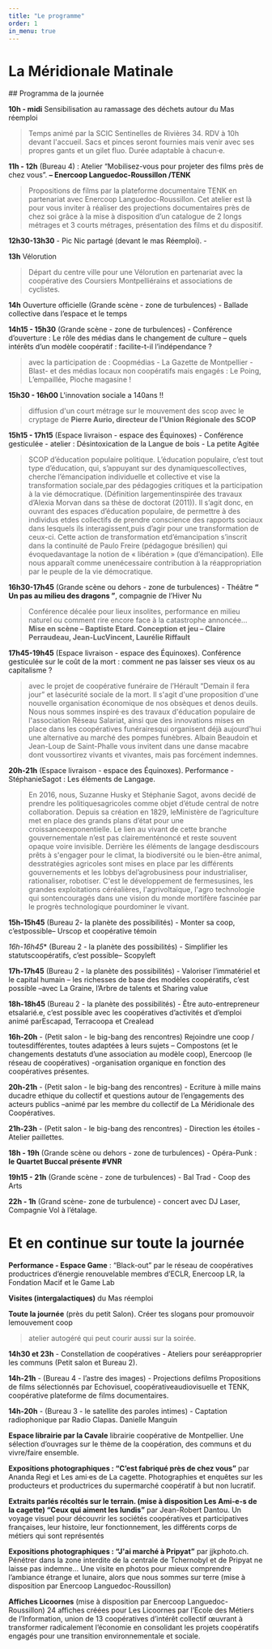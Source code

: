 ```yaml
---
title: "Le programme"
order: 1
in_menu: true
---
```

# La Méridionale Matinale

## Programma de la journée

**10h - midi** Sensibilisation au ramassage des déchets autour du Mas réemploi 
> Temps animé par la SCIC Sentinelles de Rivières 34. 
> RDV à 10h devant l'accueil. Sacs et pinces seront fournies mais venir avec ses propres gants et un gilet fluo. Durée adaptable à chacun·e.

**11h - 12h** (Bureau 4) : Atelier “Mobilisez-vous pour projeter des films près de chez vous”. __– Enercoop Languedoc-Roussillon /TENK__
> Propositions de films par la plateforme documentaire TENK en partenariat avec Enercoop Languedoc-Roussillon. Cet atelier est là pour vous inviter à réaliser des projections documentaires près de chez soi grâce à la mise à disposition d’un catalogue de 2 longs métrages et 3 courts métrages, présentation des films et du dispositif.

**12h30-13h30** - Pic Nic partagé (devant le mas Réemploi). - 

**13h** Vélorution
> Départ du centre ville pour une Vélorution en partenariat avec la coopérative des Coursiers Montpelliérains et associations de cyclistes.

**14h** Ouverture officielle (Grande scène - zone de turbulences) - Ballade collective dans l’espace et le temps

**14h15 - 15h30** (Grande scène - zone de turbulences) - Conférence d’ouverture : Le rôle des médias dans le changement de culture – quels intérêts d’un modèle coopératif : facilite-t-il l’indépendance ? 
> avec la participation de : Coopmédias - La Gazette de Montpellier - Blast- et des médias locaux non coopératifs mais engagés : Le Poing, L’empaillée, Pioche magasine !

**15h30 - 16h00** L'innovation sociale a 140ans !! 
> diffusion d'un court métrage sur le mouvement des scop avec le cryptage de **Pierre Aurio, directeur de l'Union Régionale des SCOP**

**15h15 - 17h15** (Espace livraison - espace des Équinoxes) - Conférence gesticulée - atelier : Désintoxication de la Langue de bois - La petite Agitée
> SCOP d’éducation populaire politique. L’éducation populaire, c’est tout type d’éducation, qui, s’appuyant sur des dynamiquescollectives, cherche l’émancipation individuelle et collective et vise la transformation sociale,par des pédagogies critiques et la participation à la vie démocratique. (Définition largementinspirée des travaux d’Alexia Morvan dans sa thèse de doctorat (2011)). Il s’agit donc, en ouvrant des espaces d’éducation populaire, de permettre à des individus etdes collectifs de prendre conscience des rapports sociaux dans lesquels ils interagissent,puis d’agir pour une transformation de ceux-ci. Cette action de transformation etd’émancipation s’inscrit dans la continuité de Paulo Freire (pédagogue brésilien) qui évoquedavantage la notion de « libération » (que d’émancipation). Elle nous apparaît comme unenécessaire contribution à la réappropriation par le peuple de la vie démocratique.


**16h30-17h45** (Grande scène ou dehors - zone de turbulences) - Théâtre **“ Un pas au milieu des dragons ”**, compagnie de l’Hiver Nu
> Conférence décalée pour lieux insolites, performance en milieu naturel ou comment rire encore face à la catastrophe annoncée...  __Mise en scène – Baptiste Etard. Conception et jeu – Claire Perraudeau, Jean-LucVincent, Laurélie Riffault__

**17h45-19h45** (Espace livraison - espace des Équinoxes). Conférence gesticulée sur le coût de la mort : comment ne pas laisser ses vieux os au capitalisme ?
> avec le projet de coopérative funéraire de l’Hérault “Demain il fera jour” et lasécurité sociale de la mort. Il s'agit d'une proposition d'une nouvelle organisation économique de nos obsèques et denos deuils. Nous nous sommes inspiré·es des travaux d'éducation populaire de l'association Réseau Salariat, ainsi que des innovations mises en place dans les coopératives funérairesqui organisent déjà aujourd'hui une alternative au marché des pompes funèbres. Albain Beaudoin et Jean-Loup de Saint-Phalle vous invitent dans une danse macabre dont voussortirez vivants et vivantes, mais pas forcément indemnes.

**20h-21h** (Espace livraison - espace des Équinoxes). Performance - StéphanieSagot : Les éléments de Langage.
> En 2016, nous, Suzanne Husky et Stéphanie Sagot, avons decidé de prendre les politiquesagricoles comme objet d’étude central de notre collaboration. Depuis sa création en 1829, leMinistère de l’agriculture met en place des grands plans d’état pour une croissanceexponentielle. Le lien au vivant de cette branche gouvernementale n’est pas clairementénoncé et reste souvent opaque voire invisible. Derrière les éléments de langage desdiscours prêts à s'engager pour le climat, la biodiversité ou le bien-être animal, desstratégies agricoles sont mises en place par les différents gouvernements et les lobbys del’agrobusiness pour industrialiser, rationaliser, robotiser. C'est le développement de fermesusines, les grandes exploitations céréalières, l'agrivoltaïque, l'agro technologie qui sontencouragés dans une vision du monde mortifère fascinée par le progrès technologique pourdominer le vivant.

**15h-15h45** (Bureau 2- la planète des possibilités) - Monter sa coop, c’estpossible– Urscop et coopérative témoin

*16h-16h45** (Bureau 2 - la planète des possibilités) - Simplifier les statutscoopératifs, c’est possible– Scopyleft

**17h-17h45** (Bureau 2 - la planète des possibilités) - Valoriser l’immatériel et le capital humain – les richesses de base des modèles coopératifs, c’est possible –avec La Graine, l’Arbre de talents et Sharing value 

**18h-18h45** (Bureau 2 - la planète des possibilités) - Être auto-entrepreneur etsalarié.e, c’est possible avec les coopératives d’activités et d’emploi animé parEscapad, Terracoopa et Crealead

**16h-20h** - (Petit salon - le big-bang des rencontres) Rejoindre une coop / toutesdifférentes, toutes adaptées à leurs sujets – Compostons (et le changements destatuts d’une association au modèle coop), Enercoop (le réseau de coopératives) -organisation organique en fonction des coopératives présentes.

**20h-21h** - (Petit salon - le big-bang des rencontres) - Ecriture à mille mains ducadre ethique du collectif et questions autour de l’engagements des acteurs publics –animé par les membre du collectif de La Méridionale des Coopératives.

**21h-23h** - (Petit salon - le big-bang des rencontres) - Direction les étoiles -Atelier paillettes.

**18h - 19h** (Grande scène ou dehors - zone de turbulences) - Opéra-Punk : **le Quartet Buccal présente #VNR**

**19h15 - 21h** (Grande scène - zone de turbulences) -  Bal Trad - Coop des Arts 

**22h - 1h** (Grand scène- zone de turbulence) - concert avec DJ Laser, Compagnie Vol à l’étalage.

# Et en continue sur toute la journée
 
**Performance - Espace Game** : “Black-out” par le réseau de coopératives productrices d’énergie renouvelable membres d’ECLR, Enercoop LR, la Fondation Macif et le Game Lab 

**Visites (intergalactiques)** du Mas réemploi 

**Toute la journée** (près du petit Salon). Créer tes slogans pour promouvoir lemouvement coop 
> atelier autogéré qui peut courir aussi sur la soirée.


**14h30 et 23h** - Constellation de coopératives - Ateliers pour seréapproprier les communs (Petit salon et Bureau 2).

**14h-21h** - (Bureau 4 - l’astre des images) - Projections defilms Propositions de films sélectionnés par Echovisuel, coopérativeaudiovisuelle et TENK, coopérative plateforme de films documentaires.

**14h-20h** - (Bureau 3 - le satellite des paroles intimes) - Captation radiophonique par Radio Clapas. Danielle Manguin 

**Espace librairie par la Cavale** librairie coopérative de Montpellier. Une sélection d’ouvrages sur le thème de la coopération, des communs et du vivre/faire ensemble. 

**Expositions photographiques :  “C’est fabriqué près de chez vous”** par Ananda Regi et Les ami·es de La cagette. Photographies et enquêtes sur les producteurs et productrices du supermarché coopératif à but non lucratif.

**Extraits parlés récoltés sur le terrain. (mise à disposition Les Ami-e-s de la cagette) “Ceux qui aiment les lundis”** par Jean-Robert Dantou. Un voyage visuel pour découvrir les sociétés coopératives et participatives françaises, leur histoire, leur fonctionnement, les différents corps de métiers qui sont représentés 

**Expositions photographiques : “J'ai marché à Pripyat”** par jjkphoto.ch. Pénétrer dans la zone interdite de la centrale de Tchernobyl et de Pripyat ne laisse pas indemne… Une visite en photos pour mieux comprendre l’ambiance étrange et lunaire, alors que nous sommes sur terre (mise à disposition par Enercoop Languedoc-Roussillon)

**Affiches Licoornes** (mise à disposition par Enercoop Languedoc-Roussillon) 24 affiches créées pour Les Licoornes par l’Ecole des Métiers de l’Information, union de 13 coopératives d’intérêt collectif œuvrant à transformer radicalement l’économie en consolidant les projets coopératifs engagés pour une transition environnementale et sociale. 